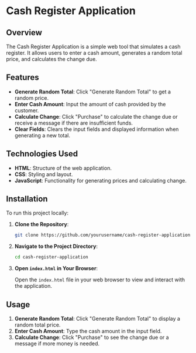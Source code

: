 # Cash Register Application

## Overview

The Cash Register Application is a simple web tool that simulates a cash register. It allows users to enter a cash amount, generates a random total price, and calculates the change due. 

## Features

- **Generate Random Total**: Click "Generate Random Total" to get a random price.
- **Enter Cash Amount**: Input the amount of cash provided by the customer.
- **Calculate Change**: Click "Purchase" to calculate the change due or receive a message if there are insufficient funds.
- **Clear Fields**: Clears the input fields and displayed information when generating a new total.

## Technologies Used

- **HTML**: Structure of the web application.
- **CSS**: Styling and layout.
- **JavaScript**: Functionality for generating prices and calculating change.

## Installation

To run this project locally:

1. **Clone the Repository**:

    ```bash
    git clone https://github.com/yourusername/cash-register-application.git
    ```

2. **Navigate to the Project Directory**:

    ```bash
    cd cash-register-application
    ```

3. **Open `index.html` in Your Browser**:

    Open the `index.html` file in your web browser to view and interact with the application.

## Usage

1. **Generate Random Total**: Click "Generate Random Total" to display a random total price.
2. **Enter Cash Amount**: Type the cash amount in the input field.
3. **Calculate Change**: Click "Purchase" to see the change due or a message if more money is needed.

